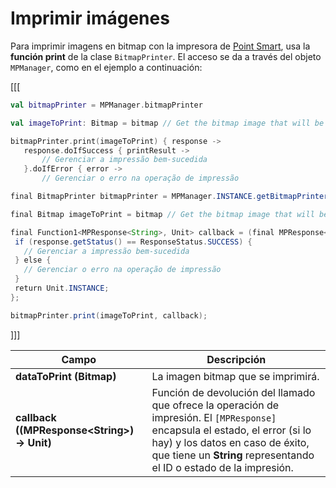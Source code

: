 # Imprimir imágenes

Para imprimir imagens en bitmap con la impresora de [Point Smart](/developers/es/docs/mp-point/landing), usa la **función print** de la clase `BitmapPrinter`. El acceso se da a través del objeto `MPManager`, como en el ejemplo a continuación:

[[[
```kotlin
val bitmapPrinter = MPManager.bitmapPrinter

val imageToPrint: Bitmap = bitmap // Get the bitmap image that will be printed

bitmapPrinter.print(imageToPrint) { response ->
   response.doIfSuccess { printResult ->
       // Gerenciar a impressão bem-sucedida
   }.doIfError { error ->
       // Gerenciar o erro na operação de impressão
```
```java
final BitmapPrinter bitmapPrinter = MPManager.INSTANCE.getBitmapPrinter();

final Bitmap imageToPrint = bitmap // Get the bitmap image that will be printed

final Function1<MPResponse<String>, Unit> callback = (final MPResponse<String> response) -> {
 if (response.getStatus() == ResponseStatus.SUCCESS) {
   // Gerenciar a impressão bem-sucedida
 } else {
   // Gerenciar o erro na operação de impressão
 }
 return Unit.INSTANCE;
};

bitmapPrinter.print(imageToPrint, callback);
```
]]]

|Campo|Descripción|
|---|---|
|**dataToPrint (Bitmap)**| La imagen bitmap que se imprimirá.|
|**callback ((MPResponse&lt;String&gt;) -> Unit)**| Función de devolución del llamado que ofrece la operación de impresión. El `[MPResponse]` encapsula el estado, el error (si lo hay) y los datos en caso de éxito, que tiene un **String** representando el ID o estado de la impresión.|